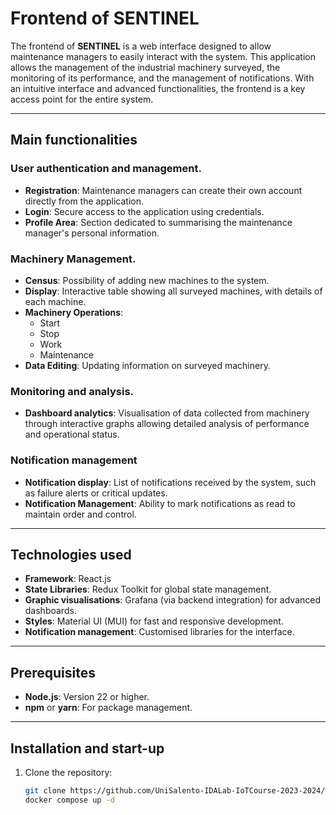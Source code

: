 # Frontend of SENTINEL

The frontend of **SENTINEL** is a web interface designed to allow maintenance managers to easily interact with the system. This application allows the management of the industrial machinery surveyed, the monitoring of its performance, and the management of notifications. With an intuitive interface and advanced functionalities, the frontend is a key access point for the entire system.

---

## Main functionalities

### **User authentication and management**.
- **Registration**: Maintenance managers can create their own account directly from the application.
- **Login**: Secure access to the application using credentials.
- **Profile Area**: Section dedicated to summarising the maintenance manager's personal information.

### **Machinery Management**.
- **Census**: Possibility of adding new machines to the system.
- **Display**: Interactive table showing all surveyed machines, with details of each machine.
- **Machinery Operations**:
    - Start
    - Stop
    - Work
    - Maintenance
- **Data Editing**: Updating information on surveyed machinery.

### **Monitoring and analysis**.
- **Dashboard analytics**: Visualisation of data collected from machinery through interactive graphs allowing detailed analysis of performance and operational status.

### **Notification management**
- **Notification display**: List of notifications received by the system, such as failure alerts or critical updates.
- **Notification Management**: Ability to mark notifications as read to maintain order and control.

---

## Technologies used

- **Framework**: React.js
- **State Libraries**: Redux Toolkit for global state management.
- **Graphic visualisations**: Grafana (via backend integration) for advanced dashboards.
- **Styles**: Material UI (MUI) for fast and responsive development.
- **Notification management**: Customised libraries for the interface.

---

## Prerequisites

- **Node.js**: Version 22 or higher.
- **npm** or **yarn**: For package management.

---

## Installation and start-up

1. Clone the repository:
   ```bash
   git clone https://github.com/UniSalento-IDALab-IoTCourse-2023-2024/wot-project-2023-2024-Frontend-Mirko-Caforio.git
   docker compose up -d
   ```